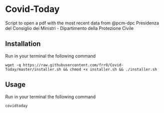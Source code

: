 # Covid-Today

Script to open a pdf with the most recent data from  @pcm-dpc Presidenza del Consiglio dei Ministri - Dipartimento della Protezione Civile 

## Installation

Run in your terminal the following command
```
wget -q https://raw.githubusercontent.com/frr0/Covid-Today/master/installer.sh && chmod +x installer.sh && ./installer.sh
```

## Usage

Run in your terminal the following command
```
covidtoday
```
